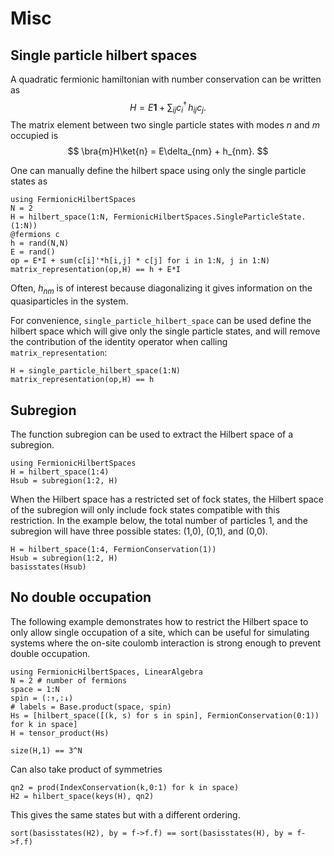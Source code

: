 
# Misc

## Single particle hilbert spaces
A quadratic fermionic hamiltonian with number conservation can be written as 
$$
H = E\mathbf{1} + \sum_{ij} c_i^\dagger\, h_{ij}  c_j.
$$
The matrix element between two single particle states with modes $n$ and $m$ occupied is
$$
 \bra{m}H\ket{n} = E\delta_{nm} + h_{nm}.
$$

One can manually define the hilbert space using only the single particle states as
```@example single_particle_hilbert_space
using FermionicHilbertSpaces
N = 2
H = hilbert_space(1:N, FermionicHilbertSpaces.SingleParticleState.(1:N))
@fermions c
h = rand(N,N)
E = rand()
op = E*I + sum(c[i]'*h[i,j] * c[j] for i in 1:N, j in 1:N)
matrix_representation(op,H) == h + E*I
```
Often, $h_{nm}$ is of interest because diagonalizing it gives information on the quasiparticles in the system.

For convenience, `single_particle_hilbert_space` can be used define the hilbert space which will give only the single particle states, and will remove the contribution of the identity operator when calling `matrix_representation`:
```@example single_particle_hilbert_space
H = single_particle_hilbert_space(1:N)
matrix_representation(op,H) == h
```

## Subregion
The function subregion can be used to extract the Hilbert space of a subregion.
```@example subregion
using FermionicHilbertSpaces
H = hilbert_space(1:4)
Hsub = subregion(1:2, H)
``` 

When the Hilbert space has a restricted set of fock states, the Hilbert space of the subregion will only include fock states compatible with this restriction. In the example below, the total number of particles 1, and the subregion will have three possible states: (1,0), (0,1), and (0,0).
```@example subregion
H = hilbert_space(1:4, FermionConservation(1))
Hsub = subregion(1:2, H)
basisstates(Hsub)
``` 

## No double occupation

The following example demonstrates how to restrict the Hilbert space to only allow single occupation of a site, which can be useful for simulating systems where the on-site coulomb interaction is strong enough to prevent double occupation.

```@example double_occupation
using FermionicHilbertSpaces, LinearAlgebra
N = 2 # number of fermions
space = 1:N 
spin = (:↑,:↓)
# labels = Base.product(space, spin) 
Hs = [hilbert_space([(k, s) for s in spin], FermionConservation(0:1)) for k in space]
H = tensor_product(Hs)
```

```@example double_occupation
size(H,1) == 3^N
```

Can also take product of symmetries
```@example double_occupation
qn2 = prod(IndexConservation(k,0:1) for k in space)
H2 = hilbert_space(keys(H), qn2)
```

This gives the same states but with a different ordering.
```@example double_occupation
sort(basisstates(H2), by = f->f.f) == sort(basisstates(H), by = f->f.f)
```

